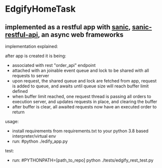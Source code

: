# EdgifyHomeTask

## implemented as a restful app with [sanic](https://github.com/huge-success/sanic), [sanic-restful-api](https://github.com/linzhiming0826/sanic-restful), an async web frameworks


implementation explained:

after app is created it is being:
- associated with rest "order_api" endpoint
- attached with an joinable event queue and lock to be shared with all requests to server
- upon request, the shared queue and lock are fetched from app, request is added to queue, and awaits until queue size will reach buffer limit defined
- when buffer limit reached, one request thread is passing all orders to execution server, and updates requests in place, and clearing the buffer
- after buffer is clear, all awaited requests now have an executed order to return

usage:
- install requirements from requirements.txt to your python 3.8 based interpreter/virtual env
- run: #python ./edify_app.py 

test:
- run: #PYTHONPATH=[path_to_repo] python ./tests/edgify_rest_test.py
